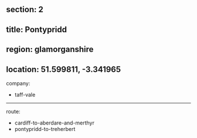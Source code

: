 section: 2
----
title: Pontypridd
----
region: glamorganshire
----
location: 51.599811, -3.341965
----
company:
- taff-vale
----
route:
- cardiff-to-aberdare-and-merthyr
- pontypridd-to-treherbert
